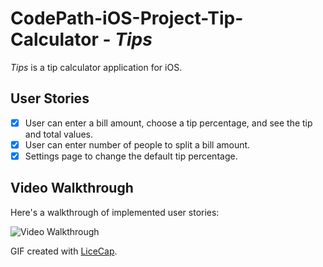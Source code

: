 # CodePath-iOS-Project-Tip-Calculator - *Tips*

*Tips* is a tip calculator application for iOS.

## User Stories

* [X] User can enter a bill amount, choose a tip percentage, and see the tip and total values.
* [X] User can enter number of people to split a bill amount.
* [X] Settings page to change the default tip percentage.

## Video Walkthrough 

Here's a walkthrough of implemented user stories:

<img src='http://i.imgur.com/V1HY2it.gif?1' title='Video Walkthrough' width='' alt='Video Walkthrough' />

GIF created with [LiceCap](http://www.cockos.com/licecap/).

